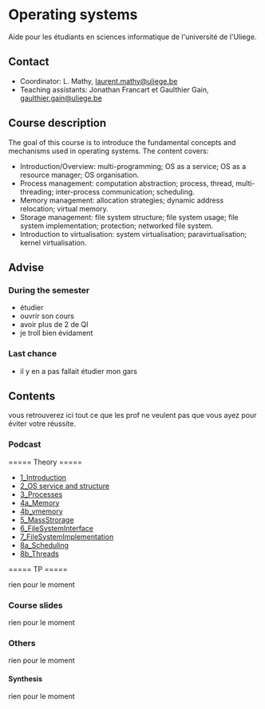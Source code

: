 # Operating systems
Aide pour les étudiants en sciences informatique de l'université de l'Uliege.

## Contact

* Coordinator: L. Mathy, laurent.mathy@uliege.be
* Teaching assistants: Jonathan Francart et Gaulthier Gain, gaulthier.gain@uliege.be

## Course description
The goal of this course is to introduce the fundamental concepts and mechanisms used in operating systems. The content covers:
* Introduction/Overview: multi-programming; OS as a service; OS as a resource manager; OS organisation.
* Process management: computation abstraction; process, thread, multi-threading; inter-process communication; scheduling.
* Memory management: allocation strategies; dynamic address relocation; virtual memory.
* Storage management: file system structure; file system usage; file system implementation; protection; networked file system.
* Introduction to virtualisation: system virtualisation; paravirtualisation; kernel virtualisation.

## Advise

### During the semester 

* étudier 
* ouvrir son cours
* avoir plus de 2 de QI
* je troll bien évidament

### Last chance

* il y en a pas fallait étudier mon gars

## Contents

vous retrouverez ici tout ce que les prof ne veulent pas que vous ayez pour éviter votre réussite.

### Podcast

===== Theory =====

* [1_Introduction](https://www.youtube.com/watch?v=g5rg3z-VnFo&list=PLrPMyxJhTVsJ0sJXJDvQDCo98u16bp5uw&index=1)
* [2_OS service and structure](https://www.youtube.com/watch?v=EmAJ5lUW1XE&list=PLrPMyxJhTVsJ0sJXJDvQDCo98u16bp5uw&index=2)
* [3_Processes](https://www.youtube.com/watch?v=2yATMbaOk6g&list=PLrPMyxJhTVsJ0sJXJDvQDCo98u16bp5uw&index=3)
* [4a_Memory](https://www.youtube.com/watch?v=24v9uCpAS-8&list=PLrPMyxJhTVsJ0sJXJDvQDCo98u16bp5uw&index=4)
* [4b_vmemory](https://www.youtube.com/watch?v=m8Qq4xN74Yg&list=PLrPMyxJhTVsJ0sJXJDvQDCo98u16bp5uw&index=5)
* [5_MassStrorage](https://www.youtube.com/watch?v=OgVhF6UIjow&list=PLrPMyxJhTVsJ0sJXJDvQDCo98u16bp5uw&index=5)
* [6_FileSystemInterface](https://www.youtube.com/watch?v=EfpB-jd9shw&list=PLrPMyxJhTVsJ0sJXJDvQDCo98u16bp5uw&index=7)
* [7_FileSystemImplementation](https://www.youtube.com/watch?v=x1RIOjmaunc&list=PLrPMyxJhTVsJ0sJXJDvQDCo98u16bp5uw&index=8)
* [8a_Scheduling](https://www.youtube.com/watch?v=JKG8DU4Xq5c&list=PLrPMyxJhTVsJ0sJXJDvQDCo98u16bp5uw&index=9)
* [8b_Threads](https://www.youtube.com/watch?v=jLYJv686pso&list=PLrPMyxJhTVsJ0sJXJDvQDCo98u16bp5uw&index=10)

===== TP =====

rien pour le moment 

### Course slides


rien pour le moment 

### Others


rien pour le moment 

#### Synthesis

rien pour le moment 